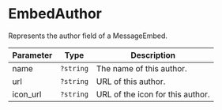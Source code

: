 # EmbedAuthor

Represents the author field of a MessageEmbed.

| Parameter | Type      | Description                      |
|-----------|-----------|----------------------------------|
| name      | `?string` | The name of this author.         |
| url       | `?string` | URL of this author.              |
| icon_url  | `?string` | URL of the icon for this author. |
